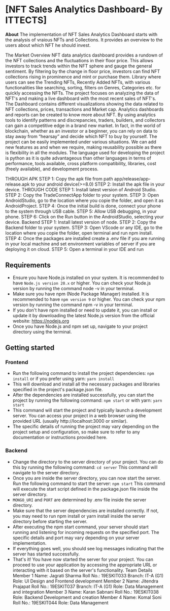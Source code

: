 # [NFT Sales Analytics Dashboard- By ITTECTS]

**About**
The implementation of NFT Sales Analytics Dashboard starts with the analysis of vraious NFTs and Collections. It provides an overview to the users about which NFT he should invest.

The Market Overview NFT data analytics dashboard provides a rundown of the NFT collections and the  fluctuations in their floor price. This allows investors to track trends within the NFT sphere and gauge the general sentiment. By filtering by the change in floor price, investors can find NFT collections rising in prominence and mint or purchase them. Library where users can see the Trending NFTs, Recently Added NFTs, with various functionalities like searching, sorting, filters on Genres, Categories etc. for quickly accessing the NFTs. The project focuses on analyzing the data of NFT's and making a live dashboard with the most recent sales of NFT's. The Dashboard contains different visualizations showing the data related to NFT collections, prices, transactions and Market cap.
Analytics dashboards and reports can be created to know more about NFT. By using analytics tools to identify patterns and discrepancies, traders, builders, and collectors can gain a competitive edge in a brand new market. In fact, in the world of blockchain, whether as an investor or a beginner, you can rely 
on data to stay away from “hearsay” and decide which NFT to buy by yourself. The project can be easily implemented under various situations. We can add new features as and when we require, making reusability possible as there is flexibility in all the modules. The language used for 
developing the project is python as it is quite advantageous than other languages in terms of performance, tools available, cross platform compatibility, libraries, cost (freely available), and development process.


THROUGH APK
STEP 1: Copy the apk file from path app/release/app-release.apk to your android device(>=8.0)
STEP 2: Install the apk file in your device.
THROUGH CODE
STEP 1: Install latest version of Android Studio.
STEP 2: Copy the TradeConnectApp folder to your system.
STEP 3: Open AndroidStudio, go to the location where you copie the folder, and open it as AndroidProject.
STEP 4: Once the initial build is done, connect your phone to the system through USB cable.
STEP 5: Allow USB debugging, in your phone.
STEP 6: Click on the Run button in the AndroidStudio, selecting your device.
Backend
STEP 1: Install latest version of node.
STEP 2: Copy the Backend folder to your system.
STEP 3: Open VScode or any IDE, go to the location where you copie the folder, open terminal and run npm install.
STEP 4: Once the packages are installed create a .env file if you are running in your local machine and set environment variables of server if you are deploying it on cloud.
STEP 5: Open a terminal in your IDE and run 


## Requirements
- Ensure you have Node.js installed on your system. It is recommended to have `Node.js version 20.x` or higher. You can check your Node.js version by running the command node -v in your terminal.
- Make sure you have npm (Node Package Manager) installed. It is recommended to have `npm version 9` or higher. You can check your npm version by running the command npm -v in your terminal.
- If you don't have npm installed or need to update it, you can install or update it by downloading the latest Node.js version from the official website: https://nodejs.org
- Once you have Node.js and npm set up, navigate to your project directory using the terminal.


## Getting started
### Frontend
- Run the following command to install the project dependencies: `npm install` or if you prefer using yarn: `yarn install`
- This will download and install all the necessary packages and libraries specified in the project's package.json file.
- After the dependencies are installed successfully, you can start the project by running the following command: `npm start` or with yarn: `yarn start`
- This command will start the project and typically launch a development server. You can access your project in a web browser using the provided URL (usually http://localhost:3000 or similar).
- The specific details of running the project may vary depending on the project setup and configuration, so make sure to refer to any documentation or instructions provided here.

### Backend
- Change the directory to the server directory of your project. You can do this by running the following command:
`cd server`
This command will navigate to the server directory.
- Once you are inside the server directory, you can now start the server. Run the following command to start the server:
`npm start`
This command will execute the start script defined in the package.json file inside the server directory.
- `MONGO_URI` and `PORT` are determined by .env file inside the server directory.
- Make sure that the server dependencies are installed correctly. If not, you may need to run npm install or yarn install inside the server directory before starting the server.
- After executing the npm start command, your server should start running and listening for incoming requests on the specified port. The specific details and port may vary depending on your server implementation.
- If everything goes well, you should see log messages indicating that the server has started successfully.
- That's it! You have now started the server for your project. You can proceed to use your application by accessing the appropriate URL or interacting with it based on the server's functionality.
Team Details
Member 1
Name: Jagrati Sharma
Roll No.: 19ESKIT033
Branch: IT-A (G1)
Role: UI Design and Frontend development
Member 2
Name: Jitendra Prajapat
Roll No.: 19ESKIT037
Branch: IT-A (G1)
Role: Data Management and integration
Member 3
Name: Karan Sabnani 
Roll No.: 19ESKIT038
Role: Backend Development and creation
Member 4
Name: Komal Soni 
Roll No.: 19ESKIT044
Role: Data Management
